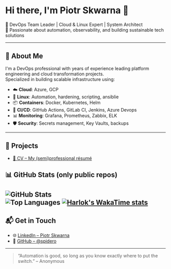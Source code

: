 # Hi there, I'm Piotr Skwarna 👋

🎯 DevOps Team Leader | Cloud & Linux Expert | System Architect  
🚀 Passionate about automation, observability, and building sustainable tech solutions

---

## 💼 About Me

I'm a DevOps professional with years of experience leading platform engineering and cloud transformation projects.  
Specialized in building scalable infrastructure using:

- ☁️ **Cloud**: Azure, GCP  
- 🐧 **Linux**: Automation, hardening, scripting, ansiblie  
- 📦 **Containers**: Docker, Kubernetes, Helm  
- 🔧 **CI/CD**: GitHub Actions, GitLab CI, Jenkins, Azure Devops
- 📊 **Monitoring**: Grafana, Prometheus, Zabbix, ELK  
- 🛡️ **Security**: Secrets management, Key Vaults, backups

---

## 📄 Projects

- [📁 CV – My (semi)professional résumé](https://github.com/spidero/cv)  

## 📊 GitHub Stats (only public repos)

![GitHub Stats](https://github-readme-stats.vercel.app/api?username=spidero&show_icons=true&theme=gruvbox)  
![Top Languages](https://github-readme-stats.vercel.app/api/top-langs/?username=spidero&layout=compact&theme=gruvbox)
[![Harlok's WakaTime stats](https://github-readme-stats.vercel.app/api/wakatime?username=ffflabs)](https://github.com/anuraghazra/github-readme-stats)
---

## 📬 Get in Touch

- 🌐 [LinkedIn – Piotr Skwarna](https://www.linkedin.com/in/piotrskwarna/)
- 🔧 [GitHub – @spidero](https://github.com/spidero)

---

> “Automation is good, so long as you know exactly where to put the switch.” – Anonymous
